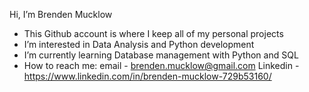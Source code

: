 Hi, I’m Brenden Mucklow
- This Github account is where I keep all of my personal projects
- I’m interested in Data Analysis and Python development
- I’m currently learning Database management with Python and SQL
- How to reach me: email - brenden.mucklow@gmail.com
                   Linkedin - https://www.linkedin.com/in/brenden-mucklow-729b53160/
                   
